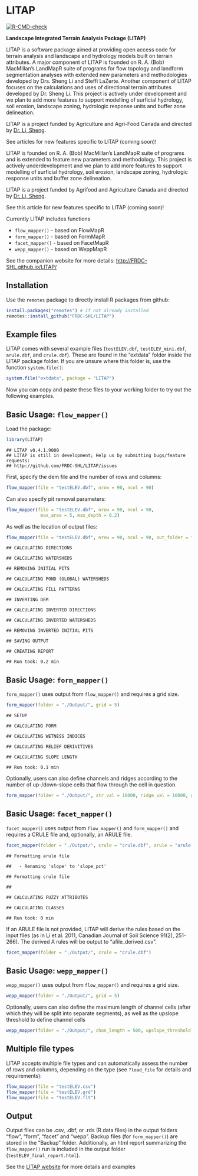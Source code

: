 LITAP
================

<!-- badges: start -->

[![R-CMD-check](https://github.com/FRDC-SHL/LITAP/workflows/R-CMD-check/badge.svg)](https://github.com/FRDC-SHL/LITAP/actions)
<!-- badges: end -->

**Landscape Integrated Terrain Analysis Package (LITAP)**

LITAP is a software package aimed at providing open access code for
terrain analysis and landscape and hydrology models built on terrain
attributes. A major component of LITAP is founded on R. A. (Bob)
MacMillan’s LandMapR suite of programs for flow topology and landform
segmentation analyses with extended new parameters and methodologies
developed by Drs. Sheng Li and Steffi LaZerte. Another component of
LITAP focuses on the calculations and uses of directional terrain
attributes developed by Dr. Sheng Li. This project is actively under
development and we plan to add more features to support modelling of
surficial hydrology, soil erosion, landscape zoning, hydrologic response
units and buffer zone delineation.

LITAP is a project funded by Agriculture and Agri-Food Canada and
directed by [Dr. Li,
Sheng](https://profils-profiles.science.gc.ca/en/profile/sheng-li-phd).

See articles for new features specific to LITAP (coming soon)!

LITAP is founded on R. A. (Bob) MacMillan’s LandMapR suite of programs
and is extended to feature new parameters and methodology. This project
is actively underdevelopment and we plan to add more features to support
modelling of surficial hydrology, soil erosion, landscape zoning,
hydrologic response units and buffer zone delineation.

LITAP is a project funded by Agrifood and Agriculture Canada and
directed by [Dr. Li,
Sheng](https://profils-profiles.science.gc.ca/en/profile/sheng-li-phd).

See this article for new features specific to LITAP (coming soon)!

Currently LITAP includes functions

-   `flow_mapper()` - based on FlowMapR
-   `form_mapper()` - based on FormMapR
-   `facet_mapper()` - based on FacetMapR
-   `wepp_mapper()` - based on WeppMapR

See the companion website for more details:
<http://FRDC-SHL.github.io/LITAP/>

## Installation

Use the `remotes` package to directly install R packages from github:

``` r
install.packages("remotes") # If not already installed
remotes::install_github("FRDC-SHL/LITAP") 
```

## Example files

LITAP comes with several example files (`testELEV.dbf`,
`testELEV_mini.dbf`, `arule.dbf`, and `crule.dbf`). These are found in
the “extdata” folder inside the LITAP package folder. If you are unsure
where this folder is, use the function `system.file()`:

``` r
system.file("extdata", package = "LITAP")
```

Now you can copy and paste these files to your working folder to try out
the following examples.

## Basic Usage: `flow_mapper()`

Load the package:

``` r
library(LITAP)
```

    ## LITAP v0.4.1.9000
    ## LITAP is still in development; Help us by submitting bugs/feature requests: 
    ## http://github.com/FRDC-SHL/LITAP/issues

First, specify the dem file and the number of rows and columns:

``` r
flow_mapper(file = "testELEV.dbf", nrow = 90, ncol = 90)
```

Can also specify pit removal parameters:

``` r
flow_mapper(file = "testELEV.dbf", nrow = 90, ncol = 90, 
             max_area = 5, max_depth = 0.2)
```

As well as the location of output files:

``` r
flow_mapper(file = "testELEV.dbf", nrow = 90, ncol = 90, out_folder = "./Output/")
```

    ## CALCULATING DIRECTIONS

    ## CALCULATING WATERSHEDS

    ## REMOVING INITIAL PITS

    ## CALCULATING POND (GLOBAL) WATERSHEDS

    ## CALCULATING FILL PATTERNS

    ## INVERTING DEM

    ## CALCULATING INVERTED DIRECTIONS

    ## CALCULATING INVERTED WATERSHEDS

    ## REMOVING INVERTED INITIAL PITS

    ## SAVING OUTPUT

    ## CREATING REPORT

    ## Run took: 0.2 min

## Basic Usage: `form_mapper()`

`form_mapper()` uses output from `flow_mapper()` and requires a grid
size.

``` r
form_mapper(folder = "./Output/", grid = 5)
```

    ## SETUP

    ## CALCULATING FORM

    ## CALCULATING WETNESS INDICES

    ## CALCULATING RELIEF DERIVITIVES

    ## CALCULATING SLOPE LENGTH

    ## Run took: 0.1 min

Optionally, users can also define channels and ridges according to the
number of up-/down-slope cells that flow through the cell in question.

``` r
form_mapper(folder = "./Output/", str_val = 10000, ridge_val = 10000, grid = 5)
```

## Basic Usage: `facet_mapper()`

`facet_mapper()` uses output from `flow_mapper()` and `form_mapper()`
and requires a CRULE file and, optionally, an ARULE file.

``` r
facet_mapper(folder = "./Output/", crule = "crule.dbf", arule = "arule.dbf")
```

    ## Formatting arule file

    ##   - Renaming 'slope' to 'slope_pct'

    ## Formatting crule file

    ## 

    ## CALCULATING FUZZY ATTRIBUTES

    ## CALCULATING CLASSES

    ## Run took: 0 min

If an ARULE file is not provided, LITAP will derive the rules based on
the input files (as in Li et al. 2011, Canadian Journal of Soil Science
91(2), 251-266). The derived A rules will be output to
“afile\_derived.csv”.

``` r
facet_mapper(folder = "./Output/", crule = "crule.dbf")
```

## Basic Usage: `wepp_mapper()`

`wepp_mapper()` uses output from `flow_mapper()` and requires a grid
size.

``` r
wepp_mapper(folder = "./Output/", grid = 5)
```

Optionally, users can also define the maximum length of channel cells
(after which they will be split into separate segments), as well as the
upslope threshold to define channel cells

``` r
wepp_mapper(folder = "./Output/", chan_length = 500, upslope_threshold = 500, grid = 5)
```

## Multiple file types

LITAP accepts multiple file types and can automatically assess the
number of rows and columns, depending on the type (see `?load_file` for
details and requirements):

``` r
flow_mapper(file = "testELEV.csv")
flow_mapper(file = "testELEV.grd")
flow_mapper(file = "testELEV.flt")
```

## Output

Output files can be .csv, .dbf, or .rds (R data files) in the output
folders “flow”, “form”, “facet” and “wepp”. Backup files (for
`form_mapper()`) are stored in the “Backup” folder. Additionally, an
html report summarizing the `flow_mapper()` run is included in the
output folder (`testELEV_final_report.html`).

See the [LITAP website](http://FRDC-SHL.github.io/LITAP/) for more
details and examples
